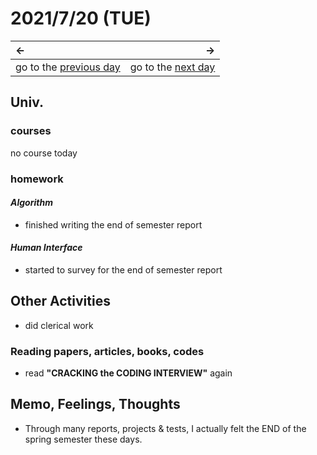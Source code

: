 # 2021/7/20 (TUE)
|←|→|
|:---|---:|
go to the [previous day](./19th.md) | go to the [next day](./21st.md)

## Univ.
### courses
no course today

### homework
#### *Algorithm*
- finished writing the end of semester report

#### *Human Interface*
- started to survey for the end of semester report

## Other Activities
- did clerical work

### Reading papers, articles, books, codes
- read **"CRACKING the CODING INTERVIEW"** again

## Memo, Feelings, Thoughts
- Through many reports, projects & tests, I actually felt the END of the spring semester these days.
